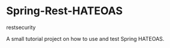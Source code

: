 # Spring-Rest-HATEOAS

restsecurity

A small tutorial project on how to use and test Spring HATEOAS.

